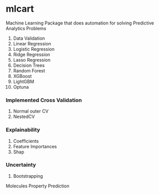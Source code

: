 # mlcart

Machine Learning Package that does automation for solving Predictive Analytics Problems

1. Data Validation
2. Linear Regression
3. Logistic Regression
4. Ridge Regression
5. Lasso Regression
6. Decision Trees
7. Random Forest
8. XGBoost
9. LightGBM
10. Optuna


### Implemented Cross Validation
1. Normal outer CV
2. NestedCV


### Explainability
1. Coefficients
2. Feature Importances
3. Shap

### Uncertainty
1. Bootstrapping

Molecules Property Prediction
